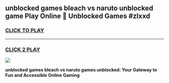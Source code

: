 
## unblocked games bleach vs naruto unblocked game Play Online 👋 Unblocked Games #zlxxd
<h3>
<a href="https://premium.freeplayer.one?title=unblocked_games_bleach_vs_naruto&ref=21F">CLICK TO PLAY</a></h3>
<hr>

<h3>
<a href="https://premium.freeplayer.one?title=unblocked_games_bleach_vs_naruto&ref=21F">CLICK 2 PLAY</a>
  
</h3>

<a href="https://premium.freeplayer.one?title=unblocked_games_bleach_vs_naruto&ref=21F/"><img src="https://clearcache.store/games.png"></a>


**unblocked games bleach vs naruto games unblocked: Your Gateway to Fun and Accessible Online Gaming**
